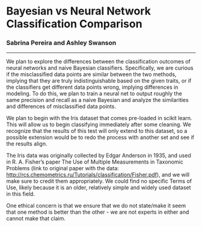 # Bayesian vs Neural Network Classification Comparison 

### Sabrina Pereira and Ashley Swanson

---

We plan to explore the differences between the classification outcomes of neural networks and naive Bayesian classifiers. Specifically, we are curious if the misclassified data points are similar between the two methods, implying that they are truly indistinguishable based on the given traits, or if the classifiers get different data points wrong, implying differences in modeling. To do this, we plan to train a neural net to output roughly the same precision and recall as a naive Bayesian and analyze the similarities and differences of misclassified data points.

We plan to begin with the Iris dataset that comes pre-loaded in scikit learn. This will allow us to begin classifying immediately after some cleaning. We recognize that the results of this test will only extend to this dataset, so a possible extension would be to redo the process with another set and see if the results align. 

The Iris data was originally collected by Edgar Anderson in 1935, and used in R. A. Fisher’s paper The Use of Multiple Measurements in Taxonomic Problems (link to original paper with the data: http://rcs.chemometrics.ru/Tutorials/classification/Fisher.pdf), and we will make sure to credit them appropriately. We could find no specific Terms of Use, likely because it is an older, relatively simple and widely used dataset in this field.

One ethical concern is that we ensure that we do not state/make it seem that one method is better than the other - we are not experts in either and cannot make that claim. 
